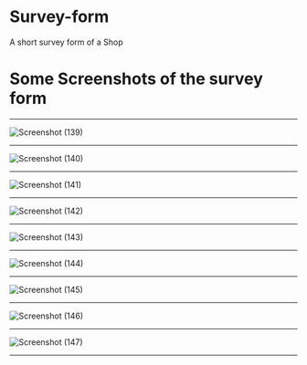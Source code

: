 # Survey-form
A short survey form of a Shop

#  Some Screenshots of the survey form 
<hr>

![Screenshot (139)](https://github.com/Ajitkumar-25/Survey-form/assets/98700726/ff880612-0884-43b8-8b4d-d7b60fa43f2e)

<hr>

![Screenshot (140)](https://github.com/Ajitkumar-25/Survey-form/assets/98700726/a9f90e53-d48a-41ef-a592-04ca085a182a)

<hr>

![Screenshot (141)](https://github.com/Ajitkumar-25/Survey-form/assets/98700726/5d728505-ec70-40cc-9433-f11a34c48c8c)

<hr>

![Screenshot (142)](https://github.com/Ajitkumar-25/Survey-form/assets/98700726/a9ee3350-3191-41b2-ae21-70fec4873018)

<hr>

![Screenshot (143)](https://github.com/Ajitkumar-25/Survey-form/assets/98700726/0e020ddd-1436-4ae4-9f7a-72fa72e09426)

<hr>

![Screenshot (144)](https://github.com/Ajitkumar-25/Survey-form/assets/98700726/535b23d7-c72c-4b46-be8a-738afeec7375)

<hr>

![Screenshot (145)](https://github.com/Ajitkumar-25/Survey-form/assets/98700726/11cf424e-22d4-4bad-b99b-1587ccdb3d77)

<hr>

![Screenshot (146)](https://github.com/Ajitkumar-25/Survey-form/assets/98700726/5fa2e75b-2a2e-409e-bb6d-3434fa3c6259)

<hr>

![Screenshot (147)](https://github.com/Ajitkumar-25/Survey-form/assets/98700726/031953ab-8fe8-4107-bb54-7a1ff38b0689)

<hr>
